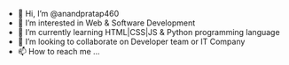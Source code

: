 - 👋 Hi, I’m @anandpratap460
- 👀 I’m interested in Web & Software Development
- 🌱 I’m currently learning HTML|CSS|JS & Python programming language
- 💞️ I’m looking to collaborate on Developer team or IT Company
- 📫 How to reach me ... 

<!---
anandpratap460/anandpratap460 is a ✨ special ✨ repository because its `README.md` (this file) appears on your GitHub profile.
You can click the Preview link to take a look at your changes.
--->
